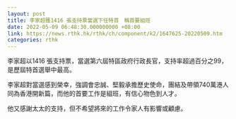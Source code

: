 ```yaml
---
layout: post
title: 李家超獲1416 張支持票當選下任特首　稱首要組班
date: 2022-05-09 06:48:30.000000000 +08:00
link: https://news.rthk.hk/rthk/ch/component/k2/1647625-20220509.htm
categories: rthk
---
```


李家超以1416 張支持票，當選第六屆特區政府行政長官，支持率超過百分之99，是歷屆特首選舉中最高。

李家超對當選感到榮幸，強調會忠誠、堅毅承擔歷史使命，團結及帶領740萬港人同為香港開新篇，而他的首要工作是組班，有信心物色到人才。

他又感謝太太的支持，但不希望將來的工作令家人有影響或顧慮。
